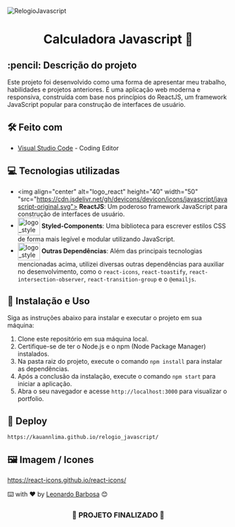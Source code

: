 ![RelogioJavascript](https://github.com/kauannlima/conversor_de_medidas/assets/124539523/120efb79-8964-4c98-83f0-521fea407204)
<h1 align="center">
 Calculadora Javascript 🧮
</h1>


<h2>
  :pencil: Descrição do projeto
</h2>

<p>
Este projeto foi desenvolvido como uma forma de apresentar meu trabalho, habilidades e projetos anteriores. É uma aplicação web moderna e responsiva, construída com base nos princípios do ReactJS, um framework JavaScript popular para construção de interfaces de usuário. 
</p>

## 🛠️ Feito com
* [Visual Studio Code](https://code.visualstudio.com) - Coding Editor

## 💻 Tecnologias utilizadas
- <img align="center" alt="logo_react" height="40" width="50" "src="https://cdn.jsdelivr.net/gh/devicons/devicon/icons/javascript/javascript-original.svg"> **ReactJS**: Um poderoso framework JavaScript para construção de interfaces de usuário.
- <img align="center" alt="logo_styled_components" height="40" width="50" src="https://www.daggala.com/static/228867c3668e439101821568a8a03b54/19ca5/sc.png"> **Styled-Components**: Uma biblioteca para escrever estilos CSS de forma mais legível e modular utilizando JavaScript.
- <img align="center" alt="logo_styled_components" height="40" width="50" src="https://cdn-icons-png.flaticon.com/512/2535/2535403.png"> **Outras Dependências**: Além das principais tecnologias mencionadas acima, utilizei diversas outras dependências para auxiliar no desenvolvimento, como o `react-icons`, `react-toastify`, `react-intersection-observer`, `react-transition-group` e o `@emailjs`.

## :electric_plug: Instalação e Uso

Siga as instruções abaixo para instalar e executar o projeto em sua máquina:

1. Clone este repositório em sua máquina local.
2. Certifique-se de ter o Node.js e o npm (Node Package Manager) instalados.
3. Na pasta raiz do projeto, execute o comando `npm install` para instalar as dependências.
4. Após a conclusão da instalação, execute o comando `npm start` para iniciar a aplicação.
5. Abra o seu navegador e acesse `http://localhost:3000` para visualizar o portfolio.

## :link: Deploy

```
https://kauannlima.github.io/relogio_javascript/
```

## :framed_picture: Imagem / Icones

https://react-icons.github.io/react-icons/

⌨️ with ❤️ by [Leonardo Barbosa](https://github.com/leonardojpereira) 😊

<h3 align="center">
  
  :construction: PROJETO FINALIZADO :construction:
  
</h3>
